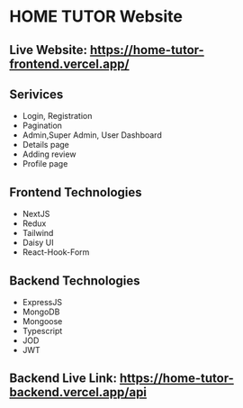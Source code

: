 # HOME TUTOR Website

## Live Website: https://home-tutor-frontend.vercel.app/

## Serivices

- Login, Registration
- Pagination
- Admin,Super Admin, User Dashboard
- Details page
- Adding review
- Profile page

## Frontend Technologies

- NextJS
- Redux
- Tailwind
- Daisy UI
- React-Hook-Form

## Backend Technologies

- ExpressJS
- MongoDB
- Mongoose
- Typescript
- JOD
- JWT

## Backend Live Link: https://home-tutor-backend.vercel.app/api
